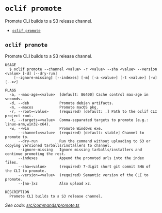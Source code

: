 # `oclif promote`

Promote CLI builds to a S3 release channel.

- [`oclif promote`](#oclif-promote)

## `oclif promote`

Promote CLI builds to a S3 release channel.

```
USAGE
  $ oclif promote --channel <value> -r <value> --sha <value> --version <value> [-d] [--dry-run]
    [--ignore-missing] [--indexes] [-m] [-a <value>] [-t <value>] [-w] [--xz]

FLAGS
  -a, --max-age=<value>  [default: 86400] Cache control max-age in seconds.
  -d, --deb              Promote debian artifacts.
  -m, --macos            Promote macOS pkg.
  -r, --root=<value>     (required) [default: .] Path to the oclif CLI project root.
  -t, --targets=<value>  Comma-separated targets to promote (e.g.: linux-arm,win32-x64).
  -w, --win              Promote Windows exe.
      --channel=<value>  (required) [default: stable] Channel to promote to.
      --dry-run          Run the command without uploading to S3 or copying versioned tarballs/installers to channel.
      --ignore-missing   Ignore missing tarballs/installers and continue promoting the rest.
      --indexes          Append the promoted urls into the index files.
      --sha=<value>      (required) 7-digit short git commit SHA of the CLI to promote.
      --version=<value>  (required) Semantic version of the CLI to promote.
      --[no-]xz          Also upload xz.

DESCRIPTION
  Promote CLI builds to a S3 release channel.
```

_See code: [src/commands/promote.ts](https://github.com/oclif/oclif/blob/4.20.5/src/commands/promote.ts)_
